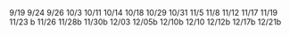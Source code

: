 9/19
9/24
9/26
10/3
10/11
10/14
10/18
10/29
10/31
11/5
11/8
11/12
11/17
11/19
11/23 b
11/26
11/28b
11/30b
12/03
12/05b
12/10b
12/10
12/12b
12/17b
12/21b
